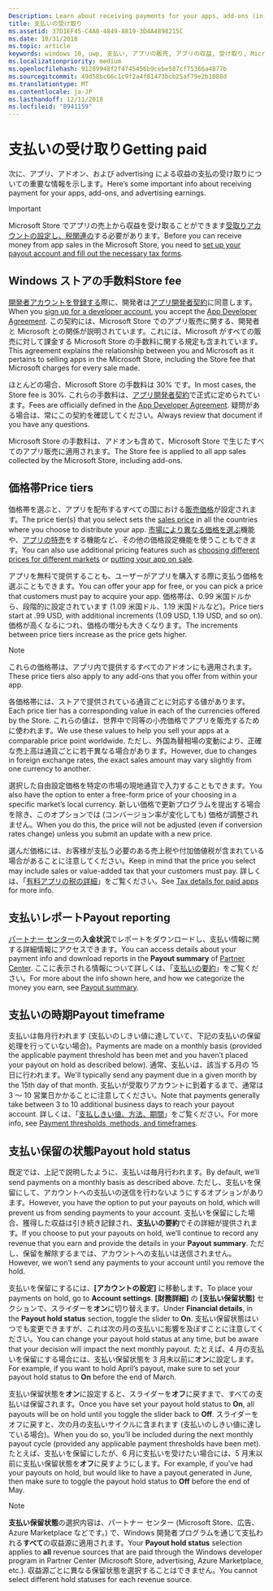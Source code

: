```yaml
---
Description: Learn about receiving payments for your apps, add-ons (in-app products), and advertising earnings.
title: 支払いの受け取り
ms.assetid: 37D1EF45-C4A8-4849-8819-3D4A4898215C
ms.date: 10/31/2018
ms.topic: article
keywords: windows 10, uwp, 支払い, アプリの販売, アプリの収益, 受け取り, Microsoft Store の手数料, 支払い保留, パーセント
ms.localizationpriority: medium
ms.openlocfilehash: 91289948f2f4745456b9cebe587cf75366a4877b
ms.sourcegitcommit: 49d58bc66c1c9f2a4f81473bcb25af79e2b1088d
ms.translationtype: MT
ms.contentlocale: ja-JP
ms.lasthandoff: 12/11/2018
ms.locfileid: "8941159"
---
```

# <a name="getting-paid"></a><span data-ttu-id="1faf0-103">支払いの受け取り</span><span class="sxs-lookup"><span data-stu-id="1faf0-103">Getting paid</span></span>
<span data-ttu-id="1faf0-104">次に、アプリ、アドオン、および advertising による収益の支払の受け取りについての重要な情報を示します。</span><span class="sxs-lookup"><span data-stu-id="1faf0-104">Here’s some important info about receiving payment for your apps, add-ons, and advertising earnings.</span></span>

> [!IMPORTANT]
> <span data-ttu-id="1faf0-105">Microsoft Store でアプリの売上から収益を受け取ることができます[受取りアカウントの設定し、税関連の](setting-up-your-payout-account-and-tax-forms.md)する必要があります。</span><span class="sxs-lookup"><span data-stu-id="1faf0-105">Before you can receive money from app sales in the Microsoft Store, you need to [set up your payout account and fill out the necessary tax forms](setting-up-your-payout-account-and-tax-forms.md).</span></span>

## <a name="store-fee"></a><span data-ttu-id="1faf0-106">Windows ストアの手数料</span><span class="sxs-lookup"><span data-stu-id="1faf0-106">Store fee</span></span>

<span data-ttu-id="1faf0-107">[開発者アカウントを登録する](http://go.microsoft.com/fwlink/p/?LinkID=615100)際に、開発者は[アプリ開発者契約](https://docs.microsoft.com/legal/windows/agreements/app-developer-agreement)に同意します。</span><span class="sxs-lookup"><span data-stu-id="1faf0-107">When you [sign up for a developer account](http://go.microsoft.com/fwlink/p/?LinkID=615100), you accept the [App Developer Agreement](https://docs.microsoft.com/legal/windows/agreements/app-developer-agreement).</span></span> <span data-ttu-id="1faf0-108">この契約には、Microsoft Store でのアプリ販売に関する、開発者と Microsoft との関係が説明されています。これには、Microsoft がすべての販売に対して課金する Microsoft Store の手数料に関する規定も含まれています。</span><span class="sxs-lookup"><span data-stu-id="1faf0-108">This agreement explains the relationship between you and Microsoft as it pertains to selling apps in the Microsoft Store, including the Store fee that Microsoft charges for every sale made.</span></span>

<span data-ttu-id="1faf0-109">ほとんどの場合、Microsoft Store の手数料は 30% です。</span><span class="sxs-lookup"><span data-stu-id="1faf0-109">In most cases, the Store fee is 30%.</span></span> <span data-ttu-id="1faf0-110">これらの手数料は、[アプリ開発者契約](https://docs.microsoft.com/legal/windows/agreements/app-developer-agreement)で正式に定められています。</span><span class="sxs-lookup"><span data-stu-id="1faf0-110">Fees are officially defined in the [App Developer Agreement](https://docs.microsoft.com/legal/windows/agreements/app-developer-agreement).</span></span> <span data-ttu-id="1faf0-111">疑問がある場合は、常にこの契約を確認してください。</span><span class="sxs-lookup"><span data-stu-id="1faf0-111">Always review that document if you have any questions.</span></span>

<span data-ttu-id="1faf0-112">Microsoft Store の手数料は、アドオンも含めて、Microsoft Store で生じたすべてのアプリ販売に適用されます。</span><span class="sxs-lookup"><span data-stu-id="1faf0-112">The Store fee is applied to all app sales collected by the Microsoft Store, including add-ons.</span></span>


## <a name="price-tiers"></a><span data-ttu-id="1faf0-113">価格帯</span><span class="sxs-lookup"><span data-stu-id="1faf0-113">Price tiers</span></span>

<span data-ttu-id="1faf0-114">価格帯を選ぶと、アプリを配布するすべての国における[販売価格](set-and-schedule-app-pricing.md#base-price)が設定されます。</span><span class="sxs-lookup"><span data-stu-id="1faf0-114">The price tier(s) that you select sets the [sales price](set-and-schedule-app-pricing.md#base-price) in all the countries where you choose to distribute your app.</span></span> <span data-ttu-id="1faf0-115">[市場により異なる価格を選ぶ](set-and-schedule-app-pricing.md#override-base-price-for-specific-markets)機能や、[アプリの特売](put-apps-and-add-ons-on-sale.md)をする機能など、その他の価格設定機能を使うこともできます。</span><span class="sxs-lookup"><span data-stu-id="1faf0-115">You can also use additional pricing features such as  [choosing different prices for different markets](set-and-schedule-app-pricing.md#override-base-price-for-specific-markets) or [putting your app on sale](put-apps-and-add-ons-on-sale.md).</span></span>

<span data-ttu-id="1faf0-116">アプリを無料で提供することも、ユーザーがアプリを購入する際に支払う価格を選ぶこともできます。</span><span class="sxs-lookup"><span data-stu-id="1faf0-116">You can offer your app for free, or you can pick a price that customers must pay to acquire your app.</span></span> <span data-ttu-id="1faf0-117">価格帯は、0.99 米国ドルから、段階的に設定されています (1.09 米国ドル、1.19 米国ドルなど)。</span><span class="sxs-lookup"><span data-stu-id="1faf0-117">Price tiers start at .99 USD, with additional increments (1.09 USD, 1.19 USD, and so on).</span></span> <span data-ttu-id="1faf0-118">価格が高くなるにつれ、価格の増分も大きくなります。</span><span class="sxs-lookup"><span data-stu-id="1faf0-118">The increments between price tiers increase as the price gets higher.</span></span>

> [!NOTE] 
> <span data-ttu-id="1faf0-119">これらの価格帯は、アプリ内で提供するすべてのアドオンにも適用されます。</span><span class="sxs-lookup"><span data-stu-id="1faf0-119">These price tiers also apply to any add-ons that you offer from within your app.</span></span>

<span data-ttu-id="1faf0-120">各価格帯には、ストアで提供されている通貨ごとに対応する値があります。</span><span class="sxs-lookup"><span data-stu-id="1faf0-120">Each price tier has a corresponding value in each of the currencies offered by the Store.</span></span> <span data-ttu-id="1faf0-121">これらの値は、世界中で同等の小売価格でアプリを販売するために使われます。</span><span class="sxs-lookup"><span data-stu-id="1faf0-121">We use these values to help you sell your apps at a comparable price point worldwide.</span></span> <span data-ttu-id="1faf0-122">ただし、外国為替相場の変動により、正確な売上高は通貨ごとに若干異なる場合があります。</span><span class="sxs-lookup"><span data-stu-id="1faf0-122">However, due to changes in foreign exchange rates, the exact sales amount may vary slightly from one currency to another.</span></span>

<span data-ttu-id="1faf0-123">選択した自由設定価格を特定の市場の現地通貨で入力することもできます。</span><span class="sxs-lookup"><span data-stu-id="1faf0-123">You also have the option to enter a free-form price of your choosing in a specific market’s local currency.</span></span> <span data-ttu-id="1faf0-124">新しい価格で更新プログラムを提出する場合を除き、このオプションでは (コンバージョン率が変化しても) 価格が調整されません。</span><span class="sxs-lookup"><span data-stu-id="1faf0-124">When you do this, the price will not be adjusted (even if conversion rates change) unless you submit an update with a new price.</span></span> 

<span data-ttu-id="1faf0-125">選んだ価格には、お客様が支払う必要のある売上税や付加価値税が含まれている場合があることに注意してください。</span><span class="sxs-lookup"><span data-stu-id="1faf0-125">Keep in mind that the price you select may include sales or value-added tax that your customers must pay.</span></span> <span data-ttu-id="1faf0-126">詳しくは、「[有料アプリの税の詳細](tax-details-for-paid-apps.md)」をご覧ください。</span><span class="sxs-lookup"><span data-stu-id="1faf0-126">See [Tax details for paid apps](tax-details-for-paid-apps.md) for more info.</span></span>


## <a name="payout-reporting"></a><span data-ttu-id="1faf0-127">支払いレポート</span><span class="sxs-lookup"><span data-stu-id="1faf0-127">Payout reporting</span></span>

<span data-ttu-id="1faf0-128">[パートナー センター](https://partner.microsoft.com/dashboard)の**入金状況**でレポートをダウンロードし、支払い情報に関する詳細情報にアクセスできます。</span><span class="sxs-lookup"><span data-stu-id="1faf0-128">You can access details about your payment info and download reports in the **Payout summary** of [Partner Center](https://partner.microsoft.com/dashboard).</span></span> <span data-ttu-id="1faf0-129">ここに表示される情報について詳しくは、「[支払いの要約](payout-summary.md)」をご覧ください。</span><span class="sxs-lookup"><span data-stu-id="1faf0-129">For more about the info shown here, and how we categorize the money you earn, see [Payout summary](payout-summary.md).</span></span>


## <a name="payout-timeframe"></a><span data-ttu-id="1faf0-130">支払いの時期</span><span class="sxs-lookup"><span data-stu-id="1faf0-130">Payout timeframe</span></span>

<span data-ttu-id="1faf0-131">支払いは毎月行われます (支払いのしきい値に達していて、下記の支払いの保留処理を行っていない場合)。</span><span class="sxs-lookup"><span data-stu-id="1faf0-131">Payments are made on a monthly basis (provided the applicable payment threshold has been met and you haven’t placed your payout on hold as described below).</span></span> <span data-ttu-id="1faf0-132">通常、支払いは、該当する月の 15 日に行われます。</span><span class="sxs-lookup"><span data-stu-id="1faf0-132">We'll typically send any payment due in a given month by the 15th day of that month.</span></span> <span data-ttu-id="1faf0-133">支払いが受取りアカウントに到着するまで、通常は 3 ～ 10 営業日かかることに注意してください。</span><span class="sxs-lookup"><span data-stu-id="1faf0-133">Note that payments generally take between 3 to 10 additional business days to reach your payout account.</span></span> <span data-ttu-id="1faf0-134">詳しくは、「[支払しきい値、方法、期間](payment-thresholds-methods-and-timeframes.md)」をご覧ください。</span><span class="sxs-lookup"><span data-stu-id="1faf0-134">For more info, see [Payment thresholds, methods, and timeframes](payment-thresholds-methods-and-timeframes.md).</span></span>


##  <a name="payout-hold-status"></a><span data-ttu-id="1faf0-135">支払い保留の状態</span><span class="sxs-lookup"><span data-stu-id="1faf0-135">Payout hold status</span></span>

<span data-ttu-id="1faf0-136">既定では、上記で説明したように、支払いは毎月行われます。</span><span class="sxs-lookup"><span data-stu-id="1faf0-136">By default, we’ll send payments on a monthly basis as described above.</span></span> <span data-ttu-id="1faf0-137">ただし、支払いを保留にして、アカウントへの支払いの送信を行わないようにするオプションがあります。</span><span class="sxs-lookup"><span data-stu-id="1faf0-137">However, you have the option to put your payouts on hold, which will prevent us from sending payments to your account.</span></span> <span data-ttu-id="1faf0-138">支払いを保留にした場合、獲得した収益は引き続き記録され、**支払いの要約**でその詳細が提供されます。</span><span class="sxs-lookup"><span data-stu-id="1faf0-138">If you choose to put your payouts on hold, we’ll continue to record any revenue that you earn and provide the details in your **Payout summary**.</span></span> <span data-ttu-id="1faf0-139">ただし、保留を解除するまでは、アカウントへの支払いは送信されません。</span><span class="sxs-lookup"><span data-stu-id="1faf0-139">However, we won’t send any payments to your account until you remove the hold.</span></span> 

<span data-ttu-id="1faf0-140">支払いを保留にするには、**[アカウントの設定]** に移動します。</span><span class="sxs-lookup"><span data-stu-id="1faf0-140">To place your payments on hold, go to **Account settings**.</span></span> <span data-ttu-id="1faf0-141">**[財務詳細]** の **[支払い保留状態]** セクションで、スライダーを**オン**に切り替えます。</span><span class="sxs-lookup"><span data-stu-id="1faf0-141">Under **Financial details**, in the **Payout hold status** section, toggle the slider to **On**.</span></span> <span data-ttu-id="1faf0-142">支払い保留状態はいつでも変更できますが、これは次の月の支払いに影響を及ぼすことに注意してください。</span><span class="sxs-lookup"><span data-stu-id="1faf0-142">You can change your payout hold status at any time, but be aware that your decision will impact the next monthly payout.</span></span> <span data-ttu-id="1faf0-143">たとえば、4 月の支払いを保留にする場合には、支払い保留状態を 3 月末以前に**オン**に設定します。</span><span class="sxs-lookup"><span data-stu-id="1faf0-143">For example, if you want to hold April’s payout, make sure to set your payout hold status to **On** before the end of March.</span></span>

<span data-ttu-id="1faf0-144">支払い保留状態を**オン**に設定すると、スライダーを**オフ**に戻すまで、すべての支払いは保留されます。</span><span class="sxs-lookup"><span data-stu-id="1faf0-144">Once you have set your payout hold status to **On**, all payouts will be on hold until you toggle the slider back to **Off**.</span></span> <span data-ttu-id="1faf0-145">スライダーをオフに戻すと、次の月の支払いサイクルに含まれます (支払いのしきい値に達している場合)。</span><span class="sxs-lookup"><span data-stu-id="1faf0-145">When you do so, you’ll be included during the next monthly payout cycle (provided any applicable payment thresholds have been met).</span></span> <span data-ttu-id="1faf0-146">たとえば、支払いを保留にしたが、6 月に支払いを受けたい場合には、5 月末以前に支払い保留状態を**オフ**に戻すようにします。</span><span class="sxs-lookup"><span data-stu-id="1faf0-146">For example, if you’ve had your payouts on hold, but would like to have a payout generated in June, then make sure to toggle the payout hold status to **Off** before the end of May.</span></span>

> [!NOTE]
> <span data-ttu-id="1faf0-147">**支払い保留状態**の選択内容は、パートナー センター (Microsoft Store、広告、Azure Marketplace などです。) で、Windows 開発者プログラムを通じて支払われる**すべて**の収益源に適用されます。</span><span class="sxs-lookup"><span data-stu-id="1faf0-147">Your **Payout hold status** selection applies to **all** revenue sources that are paid through the Windows developer program in Partner Center (Microsoft Store, advertising, Azure Marketplace, etc.).</span></span> <span data-ttu-id="1faf0-148">収益源ごとに異なる保留状態を選択することはできません。</span><span class="sxs-lookup"><span data-stu-id="1faf0-148">You cannot select different hold statuses for each revenue source.</span></span>


 

 




